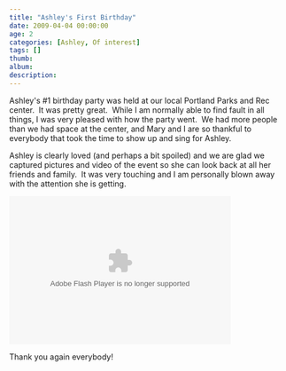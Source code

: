 ```yaml
---
title: "Ashley's First Birthday"
date: 2009-04-04 00:00:00
age: 2
categories: [Ashley, Of interest]
tags: []
thumb: 
album: 
description: 
---
```

Ashley's #1 birthday party was held at our local Portland Parks and Rec center.  It was pretty great.  While I am normally able to find fault in all things, I was very pleased with how the party went.  We had more people than we had space at the center, and Mary and I are so thankful to everybody that took the time to show up and sing for Ashley.    

  

Ashley is clearly loved (and perhaps a bit spoiled) and we are glad we captured pictures and video of the event so she can look back at all her friends and family.  It was very touching and I am personally blown away with the attention she is getting.  

  

<embed height="267" width="400" type="application/x-shockwave-flash" src="http://picasaweb.google.com/s/c/bin/slideshow.swf" flashvars="host=picasaweb.google.com&amp;RGB=0x000000&amp;feed=http%3A%2F%2Fpicasaweb.google.com%2Fdata%2Ffeed%2Fapi%2Fuser%2Fwyseguys%2Falbumid%2F5321046475397900081%3Fkind%3Dphoto%26alt%3Drss%26authkey%3DGv1sRgCNqZkofTlLPuDQ" pluginspage="http://www.macromedia.com/go/getflashplayer" />   

  

Thank you again everybody!
